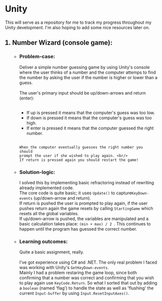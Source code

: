 <h1><b>Unity</b></h1>

This will serve as a repository for me to track my progress throughout my Unity development.
I'm also hoping to add some nice resources later on.

<ol>

<h2><li><b>Number Wizard (console game):</b></li></h2>

<ul>

<h3><li> Problem-case: </li></h3>
	Deliver a simple number guessing game by using Unity's console
	where the user thinks of a number and the 
	computer attemps to find the number by asking the user if the number is higher
	or lower than a guess.
	<br/><br/>
	The user's primary input should be up/down-arrows and return (enter):
	<ul><br/>
	<li>If up is pressed it means that the computer's guess was too low.</li>
	<li>If down is pressed it means that the computer's guess was too high.</li>
	<li>If enter is pressed it means that the computer guessed the right number.</li>
	</ul><br/>

	When the computer eventually guesses the right number you should
	prompt the user if she wished to play again. <br/>
	If return is pressed again you should restart the game!


<h3><li> Solution-logic: </li></h3>
	I solved this by implementing basic refractoring instead of rewriting
	already implemented code. <br/>
	The core code is quite basic; it uses <code>Update()</code> to 
	capture<code>KeyDown-events</code> (up/down-arrow and return).<br/>
	If return is pushed the user is prompted to play again,
	if the user pushes return again the game resets by calling
	<code>StartingGame</code> which resets all the global variables.<br/>
	If up/down-arrow is pushed, the variables are manipulated
	and a basic calculation takes place: <code>(min + max) / 2 </code>.
	This continues to happen until the program has guessed the correct number.
<h3><li> Learning outcomes: </li></h3>
	Quite a basic assignment, really. 
	<br/><br/>
	I've got experience using C# and .NET.
	The only real problem I faced was working with Unity's
	<code>GetKeyDown-events</code>.
	<br/>
	Mainly I had a problem restaring the game loop, since
	both confirming that a number was correct and 
	confirming that you wish to play again use
	<code>KeyCode.Return</code>.
	So what I sorted that out by adding a 
	<code>boolean</code> (named 'flag') to handle the state
	as well as 'flushing' the current <code>Input-buffer</code>
	by using <code>Input.ResetInputAxes()</code>.
</ul>

</ol>
